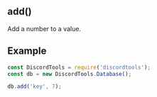 ## add()

Add a number to a value.

## Example
```js
const DiscordTools = require('discordtools');
const db = new DiscordTools.Database();

db.add('key', 7);
```